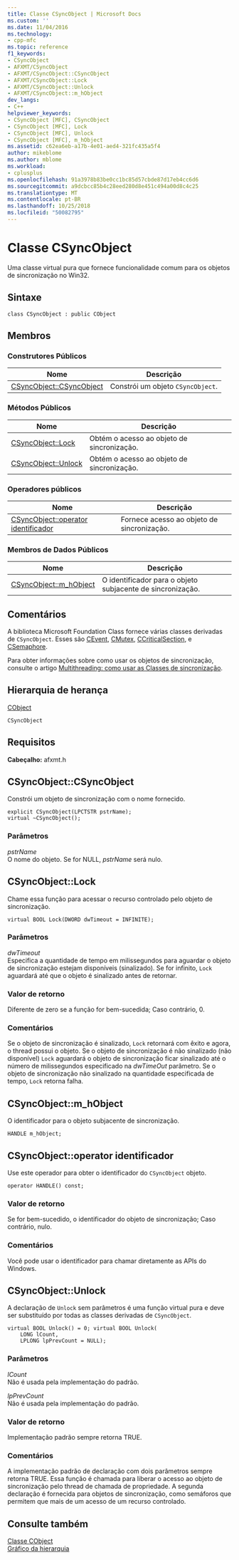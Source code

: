 ```yaml
---
title: Classe CSyncObject | Microsoft Docs
ms.custom: ''
ms.date: 11/04/2016
ms.technology:
- cpp-mfc
ms.topic: reference
f1_keywords:
- CSyncObject
- AFXMT/CSyncObject
- AFXMT/CSyncObject::CSyncObject
- AFXMT/CSyncObject::Lock
- AFXMT/CSyncObject::Unlock
- AFXMT/CSyncObject::m_hObject
dev_langs:
- C++
helpviewer_keywords:
- CSyncObject [MFC], CSyncObject
- CSyncObject [MFC], Lock
- CSyncObject [MFC], Unlock
- CSyncObject [MFC], m_hObject
ms.assetid: c62ea6eb-a17b-4e01-aed4-321fc435a5f4
author: mikeblome
ms.author: mblome
ms.workload:
- cplusplus
ms.openlocfilehash: 91a3978b83be0cc1bc85d57cbde87d17eb4cc6d6
ms.sourcegitcommit: a9dcbcc85b4c28eed280d8e451c494a00d8c4c25
ms.translationtype: MT
ms.contentlocale: pt-BR
ms.lasthandoff: 10/25/2018
ms.locfileid: "50082795"
---
```

# <a name="csyncobject-class"></a>Classe CSyncObject

Uma classe virtual pura que fornece funcionalidade comum para os objetos de sincronização no Win32.

## <a name="syntax"></a>Sintaxe

```
class CSyncObject : public CObject
```

## <a name="members"></a>Membros

### <a name="public-constructors"></a>Construtores Públicos

|Nome|Descrição|
|----------|-----------------|
|[CSyncObject::CSyncObject](#csyncobject)|Constrói um objeto `CSyncObject`.|

### <a name="public-methods"></a>Métodos Públicos

|Nome|Descrição|
|----------|-----------------|
|[CSyncObject::Lock](#lock)|Obtém o acesso ao objeto de sincronização.|
|[CSyncObject::Unlock](#unlock)|Obtém o acesso ao objeto de sincronização.|

### <a name="public-operators"></a>Operadores públicos

|Nome|Descrição|
|----------|-----------------|
|[CSyncObject::operator identificador](#operator_handle)|Fornece acesso ao objeto de sincronização.|

### <a name="public-data-members"></a>Membros de Dados Públicos

|Nome|Descrição|
|----------|-----------------|
|[CSyncObject::m_hObject](#m_hobject)|O identificador para o objeto subjacente de sincronização.|

## <a name="remarks"></a>Comentários

A biblioteca Microsoft Foundation Class fornece várias classes derivadas de `CSyncObject`. Esses são [CEvent](../../mfc/reference/cevent-class.md), [CMutex](../../mfc/reference/cmutex-class.md), [CCriticalSection](../../mfc/reference/ccriticalsection-class.md), e [CSemaphore](../../mfc/reference/csemaphore-class.md).

Para obter informações sobre como usar os objetos de sincronização, consulte o artigo [Multithreading: como usar as Classes de sincronização](../../parallel/multithreading-how-to-use-the-synchronization-classes.md).

## <a name="inheritance-hierarchy"></a>Hierarquia de herança

[CObject](../../mfc/reference/cobject-class.md)

`CSyncObject`

## <a name="requirements"></a>Requisitos

**Cabeçalho:** afxmt.h

##  <a name="csyncobject"></a>  CSyncObject::CSyncObject

Constrói um objeto de sincronização com o nome fornecido.

```
explicit CSyncObject(LPCTSTR pstrName);
virtual ~CSyncObject();
```

### <a name="parameters"></a>Parâmetros

*pstrName*<br/>
O nome do objeto. Se for NULL, *pstrName* será nulo.

##  <a name="lock"></a>  CSyncObject::Lock

Chame essa função para acessar o recurso controlado pelo objeto de sincronização.

```
virtual BOOL Lock(DWORD dwTimeout = INFINITE);
```

### <a name="parameters"></a>Parâmetros

*dwTimeout*<br/>
Especifica a quantidade de tempo em milissegundos para aguardar o objeto de sincronização estejam disponíveis (sinalizado). Se for infinito, `Lock` aguardará até que o objeto é sinalizado antes de retornar.

### <a name="return-value"></a>Valor de retorno

Diferente de zero se a função for bem-sucedida; Caso contrário, 0.

### <a name="remarks"></a>Comentários

Se o objeto de sincronização é sinalizado, `Lock` retornará com êxito e agora, o thread possui o objeto. Se o objeto de sincronização é não sinalizado (não disponível) `Lock` aguardará o objeto de sincronização ficar sinalizado até o número de milissegundos especificado na *dwTimeOut* parâmetro. Se o objeto de sincronização não sinalizado na quantidade especificada de tempo, `Lock` retorna falha.

##  <a name="m_hobject"></a>  CSyncObject::m_hObject

O identificador para o objeto subjacente de sincronização.

```
HANDLE m_hObject;
```

##  <a name="operator_handle"></a>  CSyncObject::operator identificador

Use este operador para obter o identificador do `CSyncObject` objeto.

```
operator HANDLE() const;
```

### <a name="return-value"></a>Valor de retorno

Se for bem-sucedido, o identificador do objeto de sincronização; Caso contrário, nulo.

### <a name="remarks"></a>Comentários

Você pode usar o identificador para chamar diretamente as APIs do Windows.

##  <a name="unlock"></a>  CSyncObject::Unlock

A declaração de `Unlock` sem parâmetros é uma função virtual pura e deve ser substituído por todas as classes derivadas de `CSyncObject`.

```
virtual BOOL Unlock() = 0; virtual BOOL Unlock(
    LONG lCount,
    LPLONG lpPrevCount = NULL);
```

### <a name="parameters"></a>Parâmetros

*lCount*<br/>
Não é usada pela implementação do padrão.

*lpPrevCount*<br/>
Não é usada pela implementação do padrão.

### <a name="return-value"></a>Valor de retorno

Implementação padrão sempre retorna TRUE.

### <a name="remarks"></a>Comentários

A implementação padrão de declaração com dois parâmetros sempre retorna TRUE. Essa função é chamada para liberar o acesso ao objeto de sincronização pelo thread de chamada de propriedade. A segunda declaração é fornecida para objetos de sincronização, como semáforos que permitem que mais de um acesso de um recurso controlado.

## <a name="see-also"></a>Consulte também

[Classe CObject](../../mfc/reference/cobject-class.md)<br/>
[Gráfico da hierarquia](../../mfc/hierarchy-chart.md)

